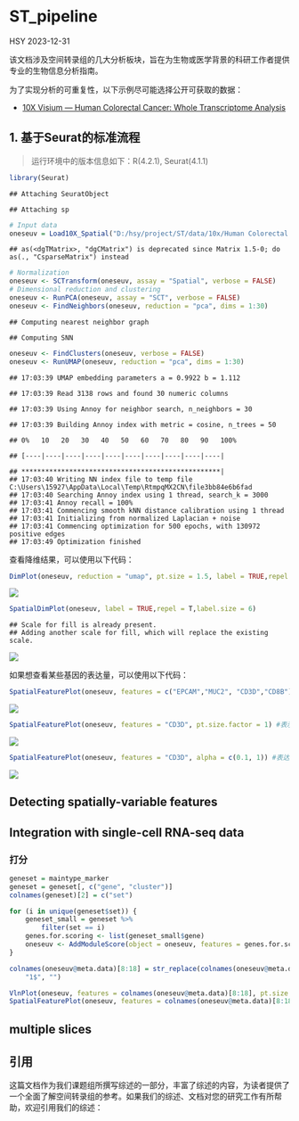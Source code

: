 ST_pipeline
================
HSY
2023-12-31

该文档涉及空间转录组的几大分析板块，旨在为生物或医学背景的科研工作者提供专业的生物信息分析指南。

为了实现分析的可重复性，以下示例尽可能选择公开可获取的数据：

- [10X Visium — Human Colorectal Cancer: Whole Transcriptome
  Analysis](https://www.10xgenomics.com/resources/datasets/human-colorectal-cancer-whole-transcriptome-analysis-1-standard-1-2-0)

## 1. 基于Seurat的标准流程

> 运行环境中的版本信息如下：R(4.2.1), Seurat(4.1.1)

``` r
library(Seurat)
```

    ## Attaching SeuratObject

    ## Attaching sp

``` r
# Input data
oneseuv = Load10X_Spatial("D:/hsy/project/ST/data/10x/Human Colorectal Cancer Whole Transcriptome Analysis/")
```

    ## as(<dgTMatrix>, "dgCMatrix") is deprecated since Matrix 1.5-0; do as(., "CsparseMatrix") instead

``` r
# Normalization
oneseuv <- SCTransform(oneseuv, assay = "Spatial", verbose = FALSE)
# Dimensional reduction and clustering
oneseuv <- RunPCA(oneseuv, assay = "SCT", verbose = FALSE)
oneseuv <- FindNeighbors(oneseuv, reduction = "pca", dims = 1:30)
```

    ## Computing nearest neighbor graph

    ## Computing SNN

``` r
oneseuv <- FindClusters(oneseuv, verbose = FALSE)
oneseuv <- RunUMAP(oneseuv, reduction = "pca", dims = 1:30)
```

    ## 17:03:39 UMAP embedding parameters a = 0.9922 b = 1.112

    ## 17:03:39 Read 3138 rows and found 30 numeric columns

    ## 17:03:39 Using Annoy for neighbor search, n_neighbors = 30

    ## 17:03:39 Building Annoy index with metric = cosine, n_trees = 50

    ## 0%   10   20   30   40   50   60   70   80   90   100%

    ## [----|----|----|----|----|----|----|----|----|----|

    ## **************************************************|
    ## 17:03:40 Writing NN index file to temp file C:\Users\15927\AppData\Local\Temp\RtmpqMX2CN\file3bb84e6b6fad
    ## 17:03:40 Searching Annoy index using 1 thread, search_k = 3000
    ## 17:03:41 Annoy recall = 100%
    ## 17:03:41 Commencing smooth kNN distance calibration using 1 thread
    ## 17:03:41 Initializing from normalized Laplacian + noise
    ## 17:03:41 Commencing optimization for 500 epochs, with 130972 positive edges
    ## 17:03:49 Optimization finished

查看降维结果，可以使用以下代码：

``` r
DimPlot(oneseuv, reduction = "umap", pt.size = 1.5, label = TRUE,repel = T,label.size = 5)
```

![](ST_pipeline_files/figure-gfm/unnamed-chunk-2-1.png)<!-- -->

``` r
SpatialDimPlot(oneseuv, label = TRUE,repel = T,label.size = 6)
```

    ## Scale for fill is already present.
    ## Adding another scale for fill, which will replace the existing scale.

![](ST_pipeline_files/figure-gfm/unnamed-chunk-3-1.png)<!-- -->

如果想查看某些基因的表达量，可以使用以下代码：

``` r
SpatialFeaturePlot(oneseuv, features = c("EPCAM","MUC2", "CD3D","CD8B"),ncol = 2)
```

![](ST_pipeline_files/figure-gfm/unnamed-chunk-4-1.png)<!-- -->

``` r
SpatialFeaturePlot(oneseuv, features = "CD3D", pt.size.factor = 1) #表示spot原有大小
```

![](ST_pipeline_files/figure-gfm/unnamed-chunk-4-2.png)<!-- -->

``` r
SpatialFeaturePlot(oneseuv, features = "CD3D", alpha = c(0.1, 1)) #表达越低越透明
```

![](ST_pipeline_files/figure-gfm/unnamed-chunk-4-3.png)<!-- -->

## Detecting spatially-variable features

## Integration with single-cell RNA-seq data

### 打分

``` r
geneset = maintype_marker
geneset = geneset[, c("gene", "cluster")]
colnames(geneset)[2] = c("set")

for (i in unique(geneset$set)) {
    geneset_small = geneset %>%
        filter(set == i)
    genes.for.scoring <- list(geneset_small$gene)
    oneseuv <- AddModuleScore(object = oneseuv, features = genes.for.scoring, name = i)
}

colnames(oneseuv@meta.data)[8:18] = str_replace(colnames(oneseuv@meta.data)[8:18],
    "1$", "")

VlnPlot(oneseuv, features = colnames(oneseuv@meta.data)[8:18], pt.size = 0, ncol = 4)
SpatialFeaturePlot(oneseuv, features = colnames(oneseuv@meta.data)[8:18], ncol = 4)
```

## multiple slices

## 引用

这篇文档作为我们课题组所撰写综述的一部分，丰富了综述的内容，为读者提供了一个全面了解空间转录组的参考。如果我们的综述、文档对您的研究工作有所帮助，欢迎引用我们的综述：
